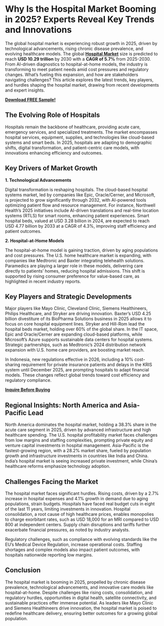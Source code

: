 # Why Is the Hospital Market Booming in 2025? Experts Reveal Key Trends and Innovations
The global hospital market is experiencing robust growth in 2025, driven by technological advancements, rising chronic disease prevalence, and evolving healthcare models. The global [**Hospital Market**](https://www.nextmsc.com/report/hospital-market-hc3075) size is predicted to reach **USD 10.29 trillion** by 2030 with a **CAGR of 5.7%** from 2025-2030. From AI-driven diagnostics to hospital-at-home models, the industry is transforming to meet patient needs amid cost pressures and regulatory changes. What’s fueling this expansion, and how are stakeholders navigating challenges? This article explores the latest trends, key players, and hurdles shaping the hospital market, drawing from recent developments and expert insights.

[**Download FREE Sample!**](https://www.nextmsc.com/hospital-market-hc3075/request-sample) 

## The Evolving Role of Hospitals

Hospitals remain the backbone of healthcare, providing acute care, emergency services, and specialized treatments. The market encompasses hospital services, equipment, supplies, and technologies like cloud-based systems and smart beds. In 2025, hospitals are adapting to demographic shifts, digital transformation, and patient-centric care models, with innovations enhancing efficiency and outcomes.

## Key Drivers of Market Growth

**1. Technological Advancements**

Digital transformation is reshaping hospitals. The cloud-based hospital systems market, led by companies like Epic, Oracle/Cerner, and Microsoft, is projected to grow significantly through 2032, with AI-powered tools optimizing patient flow and resource management. For instance, Northwell Health’s 2025 initiatives include AI-driven translations and real-time location systems (RTLS) for smart rooms, enhancing patient experiences. Smart hospital beds, valued at USD 3.28 billion in 2024, are expected to reach USD 4.77 billion by 2033 at a CAGR of 4.3%, improving staff efficiency and patient outcomes.

**2. Hospital-at-Home Models**

The hospital-at-home model is gaining traction, driven by aging populations and cost pressures. The U.S. home healthcare market is expanding, with companies like Medtronic and Baxter integrating telehealth solutions. Paramedics are playing a larger role in these models, delivering care directly to patients’ homes, reducing hospital admissions. This shift is supported by rising consumer preference for value-based care, as highlighted in recent industry reports.

## Key Players and Strategic Developments

Major players like Mayo Clinic, Cleveland Clinic, Siemens Healthineers, Philips Healthcare, and Stryker are driving innovation. Baxter’s USD 4.25 billion divestiture of its BioPharma Solutions business in 2025 allows it to focus on core hospital equipment lines. Stryker and Hill-Rom lead the hospital beds market, holding over 60% of the global share. In the IT space, Epic and Oracle/Cerner are expanding cloud-based platforms, while Microsoft’s Azure supports sustainable data centers for hospital systems. Strategic partnerships, such as Medtronic’s 2024 distribution network expansion with U.S. home care providers, are boosting market reach.

In Indonesia, new regulations effective in 2026, including a 10% cost-sharing requirement for private insurance patients and delays in the KRIS system until December 2025, are prompting hospitals to adapt financial models. These changes reflect global trends toward cost efficiency and regulatory compliance.

[**Inquire Before Buying**](https://www.nextmsc.com/hospital-market-hc3075/inquire-before-buying)

## Regional Insights: North America and Asia-Pacific Lead

North America dominates the hospital market, holding a 38.3% share in the acute care segment in 2025, driven by advanced infrastructure and high healthcare spending. The U.S. hospital profitability market faces challenges from low margins and staffing complexities, prompting private equity and venture capital investments in hospital management. Asia-Pacific is the fastest-growing region, with a 28.2% market share, fueled by population growth and infrastructure investments in countries like India and China. India’s hospital market is seeing increased private investment, while China’s healthcare reforms emphasize technology adoption.

## Challenges Facing the Market

The hospital market faces significant hurdles. Rising costs, driven by a 2.7% increase in hospital expenses and 4.1% growth in demand due to aging populations, strain budgets. Hospitals have faced real budget cuts in eight of the last 11 years, limiting investments in innovation. Hospital consolidation, a root cause of high healthcare prices, enables monopolies to charge exorbitant rates, such as USD 18,000 for an MRI compared to USD 800 at independent centers. Supply chain disruptions and tariffs further exacerbate financial pressures, as noted by industry analysts.

Regulatory challenges, such as compliance with evolving standards like the EU’s Medical Device Regulation, increase operational costs. Staffing shortages and complex models also impact patient outcomes, with hospitals nationwide reporting low margins.

## Conclusion

The hospital market is booming in 2025, propelled by chronic disease prevalence, technological advancements, and innovative care models like hospital-at-home. Despite challenges like rising costs, consolidation, and regulatory hurdles, opportunities in digital health, satellite connectivity, and sustainable practices offer immense potential. As leaders like Mayo Clinic and Siemens Healthineers drive innovation, the hospital market is poised to redefine healthcare delivery, ensuring better outcomes for a growing global population.
